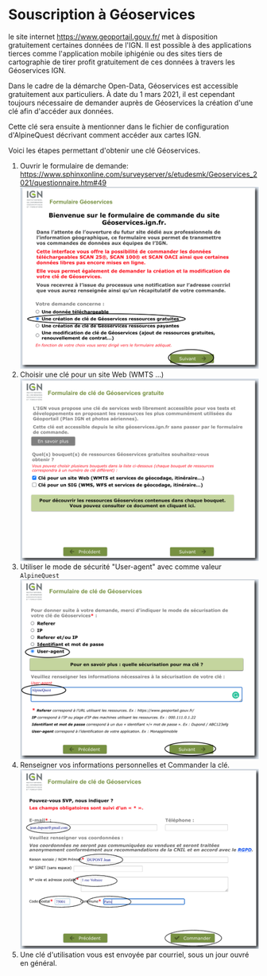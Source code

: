 # Souscription à Géoservices

le site internet https://www.geoportail.gouv.fr/ met à disposition gratuitement certaines données de l'IGN. Il est possible à des applications tierces comme l'application mobile iphigénie ou des sites tiers de cartographie de tirer profit gratuitement de ces données à travers les Géoservices IGN.

Dans le cadre de la démarche Open-Data, Géoservices est accessible gratuitement  aux particuliers. À date du 1 mars 2021, il est cependant toujours nécessaire de demander auprès de Géoservices la création d'une clé afin d'accéder aux données.

Cette clé sera ensuite à mentionner dans le fichier de configuration d'AlpineQuest décrivant comment accéder aux cartes IGN.

Voici les étapes permettant d'obtenir une clé Géoservices.

1. Ouvrir le formulaire de demande: https://www.sphinxonline.com/surveyserver/s/etudesmk/Geoservices_2021/questionnaire.htm#49
    ![formulaire-geoservices](./images/geoservices-form-1.png)
1. Choisir une clé pour un site Web (WMTS ...)
    ![formulaire-geoservices](./images/geoservices-form-2.png)
1. Utiliser le mode de sécurité "User-agent" avec comme valeur `AlpineQuest`
    ![formulaire-geoservices](./images/geoservices-form-3.png)
1. Renseigner vos informations personnelles et Commander la clé.
    ![formulaire-geoservices](./images/geoservices-form-4.png)
1. Une clé d'utilisation vous est envoyée par courriel, sous un jour ouvré en général.
